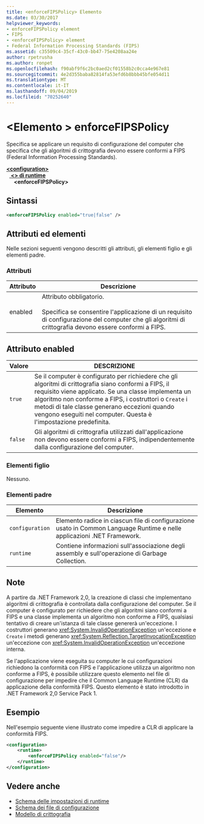 ```yaml
---
title: <enforceFIPSPolicy> Elemento
ms.date: 03/30/2017
helpviewer_keywords:
- enforceFIPSPolicy element
- FIPS
- <enforceFIPSPolicy> element
- Federal Information Processing Standards (FIPS)
ms.assetid: c35509c4-35cf-43c0-bb47-75e4208aa24e
author: rpetrusha
ms.author: ronpet
ms.openlocfilehash: f90abf9f6c2bc0aed2cf01558b2c0cca4e967e81
ms.sourcegitcommit: 4e2d355baba82814fa53efd6b8bbb45bfe054d11
ms.translationtype: MT
ms.contentlocale: it-IT
ms.lasthandoff: 09/04/2019
ms.locfileid: "70252640"
---
```

# <a name="enforcefipspolicy-element"></a>\<Elemento > enforceFIPSPolicy
Specifica se applicare un requisito di configurazione del computer che specifica che gli algoritmi di crittografia devono essere conformi a FIPS (Federal Information Processing Standards).  
  
[ **\<configuration>** ](../configuration-element.md)\
&nbsp;&nbsp;[ **\<> di runtime**](runtime-element.md)\
&nbsp;&nbsp;&nbsp;&nbsp; **\<enforceFIPSPolicy>**  
  
## <a name="syntax"></a>Sintassi  
  
```xml  
<enforceFIPSPolicy enabled="true|false" />  
```  
  
## <a name="attributes-and-elements"></a>Attributi ed elementi  
 Nelle sezioni seguenti vengono descritti gli attributi, gli elementi figlio e gli elementi padre.  
  
### <a name="attributes"></a>Attributi  
  
|Attributo|Descrizione|  
|---------------|-----------------|  
|enabled|Attributo obbligatorio.<br /><br /> Specifica se consentire l'applicazione di un requisito di configurazione del computer che gli algoritmi di crittografia devono essere conformi a FIPS.|  
  
## <a name="enabled-attribute"></a>Attributo enabled  
  
|Valore|DESCRIZIONE|  
|-----------|-----------------|  
|`true`|Se il computer è configurato per richiedere che gli algoritmi di crittografia siano conformi a FIPS, il requisito viene applicato. Se una classe implementa un algoritmo non conforme a FIPS, i costruttori o `Create` i metodi di tale classe generano eccezioni quando vengono eseguiti nel computer. Questa è l'impostazione predefinita.|  
|`false`|Gli algoritmi di crittografia utilizzati dall'applicazione non devono essere conformi a FIPS, indipendentemente dalla configurazione del computer.|  
  
### <a name="child-elements"></a>Elementi figlio  
 Nessuno.  
  
### <a name="parent-elements"></a>Elementi padre  
  
|Elemento|Descrizione|  
|-------------|-----------------|  
|`configuration`|Elemento radice in ciascun file di configurazione usato in Common Language Runtime e nelle applicazioni .NET Framework.|  
|`runtime`|Contiene informazioni sull'associazione degli assembly e sull'operazione di Garbage Collection.|  
  
## <a name="remarks"></a>Note  
 A partire da .NET Framework 2,0, la creazione di classi che implementano algoritmi di crittografia è controllata dalla configurazione del computer. Se il computer è configurato per richiedere che gli algoritmi siano conformi a FIPS e una classe implementa un algoritmo non conforme a FIPS, qualsiasi tentativo di creare un'istanza di tale classe genererà un'eccezione. I costruttori generano <xref:System.InvalidOperationException> un'eccezione e `Create` i metodi generano <xref:System.Reflection.TargetInvocationException> un'eccezione con <xref:System.InvalidOperationException> un'eccezione interna.  
  
 Se l'applicazione viene eseguita su computer le cui configurazioni richiedono la conformità con FIPS e l'applicazione utilizza un algoritmo non conforme a FIPS, è possibile utilizzare questo elemento nel file di configurazione per impedire che il Common Language Runtime (CLR) da applicazione della conformità FIPS. Questo elemento è stato introdotto in .NET Framework 2,0 Service Pack 1.  
  
## <a name="example"></a>Esempio  
 Nell'esempio seguente viene illustrato come impedire a CLR di applicare la conformità FIPS.  
  
```xml  
<configuration>  
    <runtime>  
        <enforceFIPSPolicy enabled="false"/>  
    </runtime>  
</configuration>  
```  
  
## <a name="see-also"></a>Vedere anche

- [Schema delle impostazioni di runtime](index.md)
- [Schema dei file di configurazione](../index.md)
- [Modello di crittografia](../../../../standard/security/cryptography-model.md)

